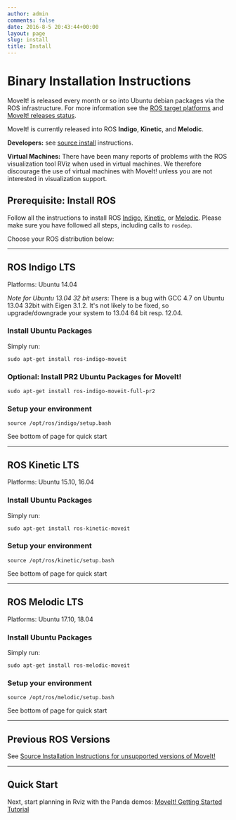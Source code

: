 ```yaml
---
author: admin
comments: false
date: 2016-8-5 20:43:44+00:00
layout: page
slug: install
title: Install
---
```


# Binary Installation Instructions

MoveIt! is released every month or so into Ubuntu debian packages via the ROS infrastructure. For more information see the [ROS target platforms](http://www.ros.org/reps/rep-0003.html) and [MoveIt! releases status](http://moveit.ros.org/).

MoveIt! is currently released into ROS **Indigo**,  **Kinetic**, and **Melodic**.

**Developers:** see [source install](source/) instructions.

**Virtual Machines:** There have been many reports of problems with the ROS visualization tool RViz when used in virtual machines.
We therefore discourage the use of virtual machines with MoveIt! unless you are not interested in visualization support.

## Prerequisite: Install ROS

Follow all the instructions to install ROS [Indigo](http://www.ros.org/wiki/indigo/Installation/Ubuntu), [Kinetic](http://www.ros.org/wiki/kinetic/Installation/Ubuntu), or
[Melodic](http://www.ros.org/wiki/melodic/Installation/Ubuntu). Please make sure you have followed all steps, including calls to ``rosdep``.

Choose your ROS distribution below:

* * *

## ROS Indigo LTS

Platforms: Ubuntu 14.04

*Note for Ubuntu 13.04 32 bit users*: There is a bug with GCC 4.7 on Ubuntu 13.04 32bit with Eigen 3.1.2. It's not likely to be fixed, so upgrade/downgrade your system to 13.04 64 bit resp. 12.04.

### Install Ubuntu Packages

Simply run:

    sudo apt-get install ros-indigo-moveit

### Optional: Install PR2 Ubuntu Packages for MoveIt!

    sudo apt-get install ros-indigo-moveit-full-pr2

### Setup your environment

    source /opt/ros/indigo/setup.bash

See bottom of page for quick start

* * *

## ROS Kinetic LTS

Platforms: Ubuntu 15.10, 16.04

### Install Ubuntu Packages

Simply run:

    sudo apt-get install ros-kinetic-moveit

### Setup your environment

    source /opt/ros/kinetic/setup.bash

See bottom of page for quick start

* * *

## ROS Melodic LTS

Platforms: Ubuntu 17.10, 18.04

### Install Ubuntu Packages

Simply run:

    sudo apt-get install ros-melodic-moveit

### Setup your environment

    source /opt/ros/melodic/setup.bash

See bottom of page for quick start

* * *

## Previous ROS Versions

See [Source Installation Instructions for unsupported versions of MoveIt!](deprecated)

* * *

## Quick Start

Next, start planning in Rviz with the Panda demos: [MoveIt! Getting Started Tutorial](https://ros-planning.github.io/moveit_tutorials/doc/getting_started/getting_started.html)
